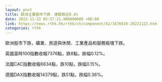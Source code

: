 ```yaml
---
layout: post
title: 歐洲主要股市下跌　德股跌近0.4%
date: 2022-11-22 05:57:21.000000000 +08:00
link: https://news.rthk.hk/rthk/ch/component/k2/1676619-20221122.htm
categories: rthk
---
```


歐洲股市下跌，礦業、旅遊與休閒、工業產品和服務板塊下跌。

英國富時100指數收報7376點，跌8點，跌幅0.12%。

法國CAC指數收報6634點，跌10點，跌幅0.15%。

德國DAX指數收報14379點，跌51點，跌幅0.36%。
